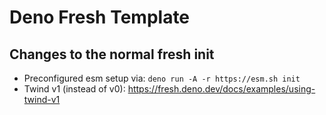 # Deno Fresh Template 

## Changes to the normal fresh init 

- Preconfigured esm setup via: `deno run -A -r https://esm.sh init`
- Twind v1 (instead of v0): https://fresh.deno.dev/docs/examples/using-twind-v1
